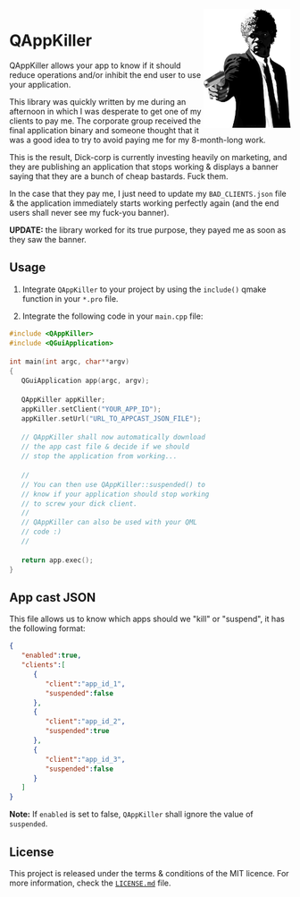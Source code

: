 <a href="#">
    <img width="156px" src="doc/mofo.png" align="right" />
</a>

# QAppKiller

QAppKiller allows your app to know if it should reduce operations and/or inhibit the end user to use your application.

This library was quickly written by me during an afternoon in which I was desperate to get one of my clients to pay me. The corporate group received the final application binary and someone thought that it was a good idea to try to avoid paying me for my 8-month-long work.

This is the result, Dick-corp is currently investing heavily on marketing, and they are publishing an application that stops working & displays a banner saying that they are a bunch of cheap bastards. Fuck them.

In the case that they pay me, I just need to update my `BAD_CLIENTS.json` file & the application immediately starts working perfectly again (and the end users shall never see my fuck-you banner). 

**UPDATE:** the library worked for its true purpose, they payed me as soon as they saw the banner.

## Usage

1. Integrate `QAppKiller` to your project by using the `include()` qmake function in your `*.pro` file.

2. Integrate the following code in your `main.cpp` file:

```cpp
#include <QAppKiller>
#include <QGuiApplication>

int main(int argc, char**argv)
{
   QGuiApplication app(argc, argv);
	
   QAppKiller appKiller;
   appKiller.setClient("YOUR_APP_ID");
   appKiller.setUrl("URL_TO_APPCAST_JSON_FILE");
	
   // QAppKiller shall now automatically download
   // the app cast file & decide if we should
   // stop the application from working...
	
   //
   // You can then use QAppKiller::suspended() to
   // know if your application should stop working
   // to screw your dick client.
   // 
   // QAppKiller can also be used with your QML
   // code :)
   //
	
   return app.exec();
}

```

## App cast JSON

This file allows us to know which apps should we "kill" or "suspend", it has the following format:

```json
{
   "enabled":true,
   "clients":[
      {
         "client":"app_id_1",
         "suspended":false
      },
      {
         "client":"app_id_2",
         "suspended":true
      },
      {
         "client":"app_id_3",
         "suspended":false
      }
   ]
}
```

**Note:** If `enabled` is set to false, `QAppKiller` shall ignore the value of `suspended`.

## License

This project is released under the terms & conditions of the MIT licence. For more information, check the [`LICENSE.md`](LICENSE.md) file.
